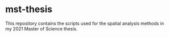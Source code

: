 # mst-thesis
This repository contains the scripts used for the spatial analysis methods in my 2021 Master of Science thesis. 
